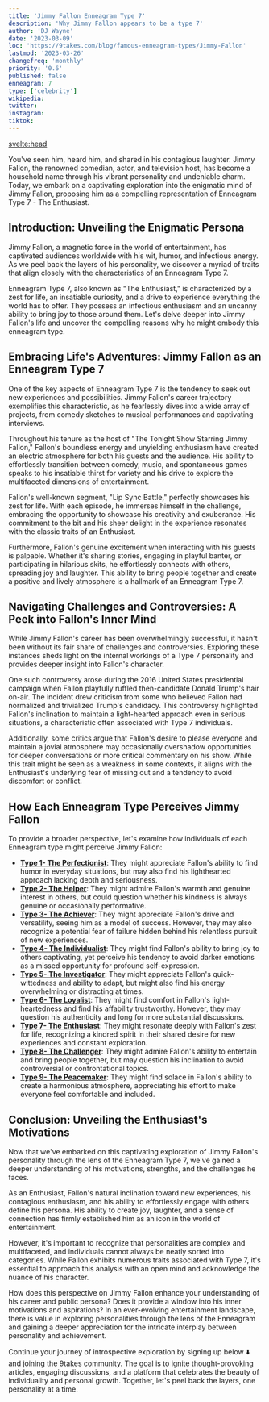 ```yaml
---
title: 'Jimmy Fallon Enneagram Type 7'
description: 'Why Jimmy Fallon appears to be a type 7'
author: 'DJ Wayne'
date: '2023-03-09'
loc: 'https://9takes.com/blog/famous-enneagram-types/Jimmy-Fallon'
lastmod: '2023-03-26'
changefreq: 'monthly'
priority: '0.6'
published: false
enneagram: 7
type: ['celebrity']
wikipedia:
twitter:
instagram:
tiktok:
---
```


<svelte:head>

  <!-- <meta property="og:image" content="https://9takes.com/types/6s/Jimmy-Fallon.webp" /> -->
  <link rel="canonical" href="https://9takes.com/blog/famous-enneagram-types/Jimmy-Fallon">
</svelte:head>
<!-- <script>
	import  PopCard  from "../../../lib/components/atoms/PopCard.svelte";
</script>
<div
	style="display: flex;
    justify-content: center;
    margin: 1rem 0;
	"
>
	<PopCard
		image={`/types/6s/${'Jimmy Fallon'}.webp`}
		showIcon={false}
		text="Jimmy Fallon"
		subtext=""
	/>
</div> -->

<p class="firstLetter">You've seen him, heard him, and shared in his contagious laughter. Jimmy Fallon, the renowned comedian, actor, and television host, has become a household name through his vibrant personality and undeniable charm. Today, we embark on a captivating exploration into the enigmatic mind of Jimmy Fallon, proposing him as a compelling representation of Enneagram Type 7 - The Enthusiast.</p>

## Introduction: Unveiling the Enigmatic Persona

Jimmy Fallon, a magnetic force in the world of entertainment, has captivated audiences worldwide with his wit, humor, and infectious energy. As we peel back the layers of his personality, we discover a myriad of traits that align closely with the characteristics of an Enneagram Type 7.

Enneagram Type 7, also known as "The Enthusiast," is characterized by a zest for life, an insatiable curiosity, and a drive to experience everything the world has to offer. They possess an infectious enthusiasm and an uncanny ability to bring joy to those around them. Let's delve deeper into Jimmy Fallon's life and uncover the compelling reasons why he might embody this enneagram type.

## Embracing Life's Adventures: Jimmy Fallon as an Enneagram Type 7

One of the key aspects of Enneagram Type 7 is the tendency to seek out new experiences and possibilities. Jimmy Fallon's career trajectory exemplifies this characteristic, as he fearlessly dives into a wide array of projects, from comedy sketches to musical performances and captivating interviews.

Throughout his tenure as the host of "The Tonight Show Starring Jimmy Fallon," Fallon's boundless energy and unyielding enthusiasm have created an electric atmosphere for both his guests and the audience. His ability to effortlessly transition between comedy, music, and spontaneous games speaks to his insatiable thirst for variety and his drive to explore the multifaceted dimensions of entertainment.

Fallon's well-known segment, "Lip Sync Battle," perfectly showcases his zest for life. With each episode, he immerses himself in the challenge, embracing the opportunity to showcase his creativity and exuberance. His commitment to the bit and his sheer delight in the experience resonates with the classic traits of an Enthusiast.

Furthermore, Fallon's genuine excitement when interacting with his guests is palpable. Whether it's sharing stories, engaging in playful banter, or participating in hilarious skits, he effortlessly connects with others, spreading joy and laughter. This ability to bring people together and create a positive and lively atmosphere is a hallmark of an Enneagram Type 7.

## Navigating Challenges and Controversies: A Peek into Fallon's Inner Mind

While Jimmy Fallon's career has been overwhelmingly successful, it hasn't been without its fair share of challenges and controversies. Exploring these instances sheds light on the internal workings of a Type 7 personality and provides deeper insight into Fallon's character.

One such controversy arose during the 2016 United States presidential campaign when Fallon playfully ruffled then-candidate Donald Trump's hair on-air. The incident drew criticism from some who believed Fallon had normalized and trivialized Trump's candidacy. This controversy highlighted Fallon's inclination to maintain a light-hearted approach even in serious situations, a characteristic often associated with Type 7 individuals.

Additionally, some critics argue that Fallon's desire to please everyone and maintain a jovial atmosphere may occasionally overshadow opportunities for deeper conversations or more critical commentary on his show. While this trait might be seen as a weakness in some contexts, it aligns with the Enthusiast's underlying fear of missing out and a tendency to avoid discomfort or conflict.

## How Each Enneagram Type Perceives Jimmy Fallon

To provide a broader perspective, let's examine how individuals of each Enneagram type might perceive Jimmy Fallon:

- **[Type 1- The Perfectionist](/blog/enneagram/enneagram-type-1)**: They might appreciate Fallon's ability to find humor in everyday situations, but may also find his lighthearted approach lacking depth and seriousness.
- **[Type 2- The Helper](/blog/enneagram/enneagram-type-2)**: They might admire Fallon's warmth and genuine interest in others, but could question whether his kindness is always genuine or occasionally performative.
- **[Type 3- The Achiever](/blog/enneagram/enneagram-type-3)**: They might appreciate Fallon's drive and versatility, seeing him as a model of success. However, they may also recognize a potential fear of failure hidden behind his relentless pursuit of new experiences.
- **[Type 4- The Individualist](/blog/enneagram/enneagram-type-4)**: They might find Fallon's ability to bring joy to others captivating, yet perceive his tendency to avoid darker emotions as a missed opportunity for profound self-expression.
- **[Type 5- The Investigator](/blog/enneagram/enneagram-type-5)**: They might appreciate Fallon's quick-wittedness and ability to adapt, but might also find his energy overwhelming or distracting at times.
- **[Type 6- The Loyalist](/blog/enneagram/enneagram-type-6)**: They might find comfort in Fallon's light-heartedness and find his affability trustworthy. However, they may question his authenticity and long for more substantial discussions.
- **[Type 7- The Enthusiast](/blog/enneagram/enneagram-type-7)**: They might resonate deeply with Fallon's zest for life, recognizing a kindred spirit in their shared desire for new experiences and constant exploration.
- **[Type 8- The Challenger](/blog/enneagram/enneagram-type-8)**: They might admire Fallon's ability to entertain and bring people together, but may question his inclination to avoid controversial or confrontational topics.
- **[Type 9- The Peacemaker](/blog/enneagram/enneagram-type-9)**: They might find solace in Fallon's ability to create a harmonious atmosphere, appreciating his effort to make everyone feel comfortable and included.

## Conclusion: Unveiling the Enthusiast's Motivations

Now that we've embarked on this captivating exploration of Jimmy Fallon's personality through the lens of the Enneagram Type 7, we've gained a deeper understanding of his motivations, strengths, and the challenges he faces.

As an Enthusiast, Fallon's natural inclination toward new experiences, his contagious enthusiasm, and his ability to effortlessly engage with others define his persona. His ability to create joy, laughter, and a sense of connection has firmly established him as an icon in the world of entertainment.

However, it's important to recognize that personalities are complex and multifaceted, and individuals cannot always be neatly sorted into categories. While Fallon exhibits numerous traits associated with Type 7, it's essential to approach this analysis with an open mind and acknowledge the nuance of his character.

How does this perspective on Jimmy Fallon enhance your understanding of his career and public persona? Does it provide a window into his inner motivations and aspirations? In an ever-evolving entertainment landscape, there is value in exploring personalities through the lens of the Enneagram and gaining a deeper appreciation for the intricate interplay between personality and achievement.

Continue your journey of introspective exploration by signing up below ⬇️ and joining the 9takes community. The goal is to ignite thought-provoking articles, engaging discussions, and a platform that celebrates the beauty of individuality and personal growth. Together, let's peel back the layers, one personality at a time.
